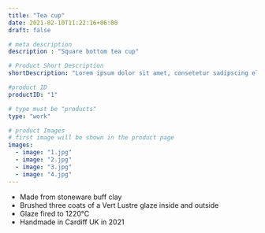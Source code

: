 ```yaml
---
title: "Tea cup"
date: 2021-02-10T11:22:16+06:00
draft: false

# meta description
description : "Square bottom tea cup"

# Product Short Description
shortDescription: "Lorem ipsum dolor sit amet, consetetur sadipscing elitr, sed diam nonumy eirmod tempor invidunt ut"

#product ID
productID: "1"

# type must be "products"
type: "work"

# product Images
# first image will be shown in the product page
images:
  - image: "1.jpg"
  - image: "2.jpg"
  - image: "3.jpg"
  - image: "4.jpg"
---
```


- Made from stoneware buff clay
- Brushed three coats of a Vert Lustre glaze inside and outside
- Glaze fired to 1220&deg;C
- Handmade in Cardiff UK in 2021